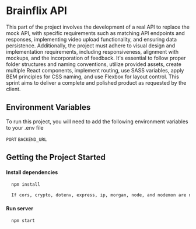 # Brainflix API

This part of the project involves the development of a real API to replace the mock API, with specific requirements such as matching API endpoints and responses, implementing video upload functionality, and ensuring data persistence. Additionally, the project must adhere to visual design and implementation requirements, including responsiveness, alignment with mockups, and the incorporation of feedback. It's essential to follow proper folder structures and naming conventions, utilize provided assets, create multiple React components, implement routing, use SASS variables, apply BEM principles for CSS naming, and use Flexbox for layout control. This sprint aims to deliver a complete and polished product as requested by the client.

## Environment Variables

To run this project, you will need to add the following environment variables to your .env file

`PORT`
`BACKEND_URL`

## Getting the Project Started

#### Install dependencies

```bash
  npm install

  If cors, crypto, dotenv, express, ip, morgan, node, and nodemon are not installed properly, add these after "npm install".

```

#### Run server

```bash
  npm start
```
